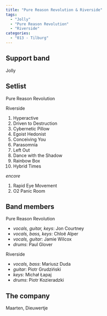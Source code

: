 ```yaml
---
title: "Pure Reason Revolution & Riverside"
tags:
  - "Jolly"
  - "Pure Reason Revolution"
  - "Riverside"
categories:
  - "013 - Tilburg"
---
```

Support band
------------
Jolly

Setlist
-------
Pure Reason Revolution

Riverside

1. Hyperactive
1. Driven to Destruction
1. Cybernetic Pillow
1. Egoist Hedonist
1. Conceiving You
1. Parasomnia
1. Left Out
1. Dance with the Shadow
1. Rainbow Box
1. Hybrid Times

_encore_

1. Rapid Eye Movement
1. O2 Panic Room

Band members
------------
Pure Reason Revolution

* _vocals, guitar, keys_: Jon Courtney
* _vocals, bass, keys_: Chloë Alper
* _vocals, guitar_: Jamie Wilcox
* _drums_: Paul Glover

Riverside

* _vocals, bass_: Mariusz Duda
* _guitar_: Piotr Grudziński
* _keys_: Michał Łapaj
* _drums_: Piotr Kozieradzki

The company
-----------
Maarten, Dieuwertje
